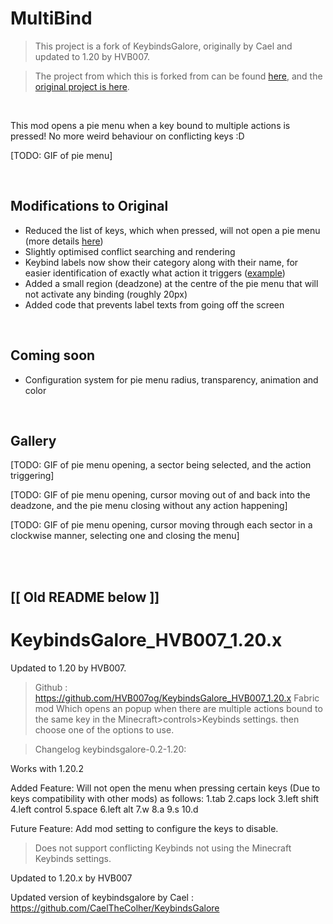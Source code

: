 # MultiBind

> This project is a fork of KeybindsGalore, originally by Cael and updated to 1.20 by HVB007.

> The project from which this is forked from can be found [here](https://github.com/HVB007og/KeybindsGalore_HVB007_1.20.x), and the [original project is here](https://github.com/CaelTheColher/KeybindsGalore).

<br>

This mod opens a pie menu when a key bound to multiple actions is pressed! No more weird behaviour on conflicting keys :D

[TODO: GIF of pie menu]

<br>

## Modifications to Original

- Reduced the list of keys, which when pressed, will not open a pie menu (more details [here](docs.md))
- Slightly optimised conflict searching and rendering
- Keybind labels now show their category along with their name, for easier identification of exactly what action it triggers ([example](docs.md))
- Added a small region (deadzone) at the centre of the pie menu that will not activate any binding (roughly 20px)
- Added code that prevents label texts from going off the screen
  
<br>

## Coming soon

- Configuration system for pie menu radius, transparency, animation and color

<br>

## Gallery

[TODO: GIF of pie menu opening, a sector being selected, and the action triggering]

[TODO: GIF of pie menu opening, cursor moving out of and back into the deadzone, and the pie menu closing without any action happening]

[TODO: GIF of pie menu opening, cursor moving through each sector in a clockwise manner, selecting one and closing the menu]

<br>
<br>

## [[ Old README below ]]

# KeybindsGalore_HVB007_1.20.x
Updated to 1.20 by HVB007.

>Github : https://github.com/HVB007og/KeybindsGalore_HVB007_1.20.x 
>Fabric mod Which opens an popup when there are multiple actions bound to the same key in the Minecraft>controls>Keybinds settings. then choose one of the options to use.

>Changelog keybindsgalore-0.2-1.20:

Works with 1.20.2

Added Feature: Will not open the menu when pressing certain keys (Due to keys compatibility with other mods) as follows: 
1.tab 
2.caps lock 
3.left shift 
4.left control 
5.space 
6.left alt 
7.w 
8.a 
9.s 
10.d

Future Feature: Add mod setting to configure the keys to disable.

>Does not support conflicting Keybinds not using the Minecraft Keybinds settings.

Updated to 1.20.x by HVB007

Updated version of keybindsgalore by Cael : https://github.com/CaelTheColher/KeybindsGalore
